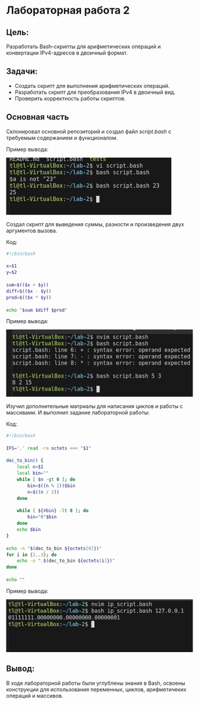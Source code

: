 # Лабораторная работа 2

## Цель:
Разработать Bash-скрипты для арифметических операций и конвертации IPv4-адресов в двоичный формат.

## Задачи:
- Создать скрипт для выполнения арифметических операций.
- Разработать скрипт для преобразования IPv4 в двоичный вид.
- Проверить корректность работы скриптов.

## Основная часть

Склонировал основной репозиторий и создал файл *script.bash* с требуемым содержанием и функционалом.

Пример вывода:

![1](/images/VirtualBoxVM_1btcoUH4Fx.png)

Создал скрипт для выведения суммы, разности и произведения двух аргументов вызова. 

Код:

```bash
#!/bin/bash

x=$1
y=$2

sum=$(($x + $y))
diff=$(($x - $y))
prod=$(($x * $y))

echo "$sum $diff $prod"
```


Пример вывода:

![2](/images/VirtualBoxVM_3Kv4aTNTbi.png)

Изучил дополнительные матриалы для написания циклов и работы с массивами. И выполнил задание лабораторной работы:

Код:
```bash
#!/bin/bash

IFS='.' read -ra octets <<< "$1"

dec_to_bin() {
    local n=$1
    local bin=""
    while [ $n -gt 0 ]; do
        bin=$((n % 2))$bin
        n=$((n / 2))
    done
    
    while [ ${#bin} -lt 8 ]; do
        bin="0"$bin
    done
    echo $bin
}

echo -n "$(dec_to_bin ${octets[0]})"
for i in {1..3}; do
    echo -n ".$(dec_to_bin ${octets[i]})"
done

echo ""
```
Пример вывода:

![3](/images/VirtualBoxVM_fD9jw5FtxT.png)

## Вывод:

В ходе лабораторной работы были углублены знания в Bash, освоены конструкции для использования переменных, циклов, арифметичеких операций и массивов.